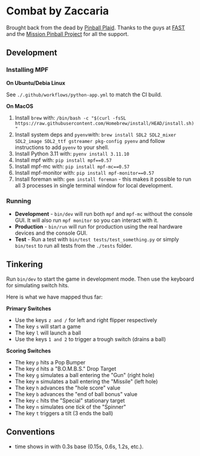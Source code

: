 Combat by Zaccaria
==================

Brought back from the dead by [Pinball Plaid](http://pinballplaid.com/). Thanks to the guys at [FAST](http://fastpinballdev.gdsocial.com/) and the [Mission Pinball Project](https://github.com/missionpinball) for all the support.

Development
-----------

### Installing MPF

**On Ubuntu/Debia Linux**

See `./.github/workflows/python-app.yml` to match the CI build.

**On MacOS**

1. Install `brew` with:
   `/bin/bash -c "$(curl -fsSL https://raw.githubusercontent.com/Homebrew/install/HEAD/install.sh)"`
1. Install system deps and `pyenv`with:
   `brew install SDL2 SDL2_mixer SDL2_image SDL2_ttf gstreamer pkg-config pyenv` and follow instructions to add `pyenv`
   to your shell.
1. Install Python 3.11 with:
   `pyenv install 3.11.10`
1. Install mpf with:
   `pip install mpf==0.57`
1. Install mpf-mc with:
   `pip install mpf-mc==0.57`
1. Install mpf-monitor with:
   `pip install mpf-monitor==0.57`
1. Install foreman with:
   `gem install foreman` - this makes it possible to run all 3
   processes in single terminal window for local development.

### Running

- **Development** - `bin/dev` will run both `mpf` and `mpf-mc`
  without the console GUI. It will also run `mpf monitor` so
  you can interact with it.
- **Production** - `bin/run` will run for production using
  the real hardware devices and the console GUI.
- **Test** - Run a test with `bin/test tests/test_something.py` or
  simply `bin/test` to run all tests from the `./tests` folder.

Tinkering
---------

Run `bin/dev` to start the game in development mode. Then use
the keyboard for simulating switch hits.

Here is what we have mapped thus far:

**Primary Switches**

* Use the keys `z and /` for left and right flipper respectively
* The key `s` will start a game
* The key `l` will launch a ball
* Use the keys `1 and 2` to trigger a trough switch (drains a ball)

**Scoring Switches**

* The key `p` hits a Pop Bumper
* The key `d` hits a "B.O.M.B.S." Drop Target
* The key `g` simulates a ball entering the "Gun" (right hole)
* The key `m` simulates a ball entering the "Missile" (left hole)
* The key `h` advances the "hole score" value
* The key `b` advances the "end of ball bonus" value
* The key `c` hits the "Special" stationary target
* The key `n` simulates one *tick* of the "Spinner"
* The key `t` triggers a tilt (3 ends the ball)

Conventions
-----------

* time shows in with 0.3s base (0.15s, 0.6s, 1.2s, etc.).

